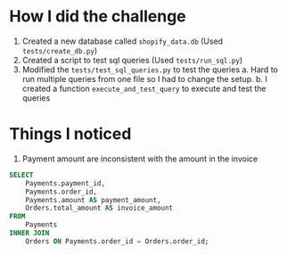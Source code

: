 # How I did the challenge
1. Created a new database called `shopify_data.db` (Used `tests/create_db.py`)
2. Created a script to test sql queries (Used `tests/run_sql.py`)
3. Modified the `tests/test_sql_queries.py` to test the queries
	a. Hard to run multiple queries from one file so I had to change the setup. 
	b. I created a function `execute_and_test_query` to execute and test the queries


# Things I noticed
1. Payment amount are inconsistent with the amount in the invoice

```sql
SELECT 
    Payments.payment_id,
    Payments.order_id,
    Payments.amount AS payment_amount,
    Orders.total_amount AS invoice_amount
FROM 
    Payments
INNER JOIN 
    Orders ON Payments.order_id = Orders.order_id;
```